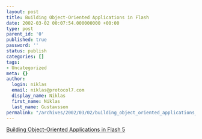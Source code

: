 ```yaml
---
layout: post
title: Building Object-Oriented Applications in Flash
date: 2002-03-02 00:07:54.000000000 +00:00
type: post
parent_id: '0'
published: true
password: ''
status: publish
categories: []
tags:
- Uncategorized
meta: {}
author:
  login: niklas
  email: niklas@protocol7.com
  display_name: Niklas
  first_name: Niklas
  last_name: Gustavsson
permalink: "/archives/2002/03/02/building_object_oriented_applications_in_flash/"
---
```

[Building Object-Oriented Applications in Flash 5](http://www.debreuil.com/docs/ch01_Intro.htm)

